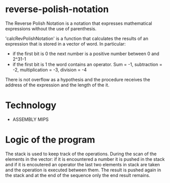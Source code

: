 # reverse-polish-notation
The Reverse Polish Notation is a notation that expresses mathematical expressions without the use of parenthesis. 

'calcRevPolishNotation' is a function that calculates the results of an expression that is stored in a vector of word. In particular:
- if the first bit is 0 the next number is a positive number between 0 and 2^31-1
- if the first bit is 1 the word contains an operator. Sum = -1, subtraction = -2, multiplication = -3, division = -4

There is not overflow as a hypothesis and the procedure receives the address of the expression and the length of the it.

# Technology
- ASSEMBLY MIPS

# Logic of the program
The stack is used to keep track of the operations. During the scan of the elements in the vector: if it is encountered a number it is pushed in the stack and if it is encoutered an operator the last two elements in stack are taken and the operation is executed between them. The result is pushed again in the stack and at the end of the sequence only the end result remains.
